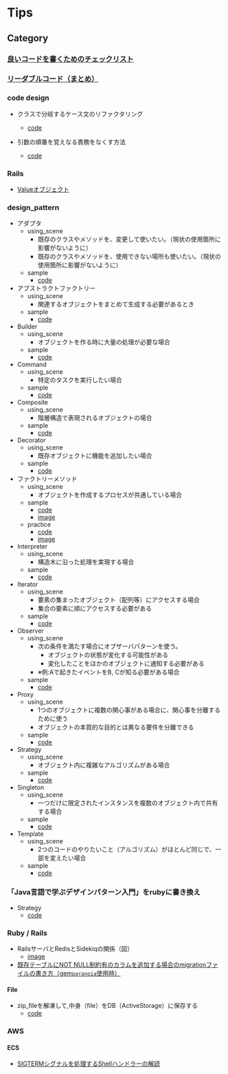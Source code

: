 # Tips

## Category
### [良いコードを書くためのチェックリスト](https://github.com/rtakasawa/DailyCode/blob/master/code_style_check_sheet.md)

### [リーダブルコード（まとめ）](https://github.com/rtakasawa/DailyCode/blob/master/readable_code.md)

### code design
- クラスで分岐するケース文のリファクタリング
  - [code](https://github.com/rtakasawa/DailyCode/blob/master/code_design/case_statement_branch_by_class.rb)

- 引数の順番を覚えなる責務をなくす方法
  - [code](https://github.com/rtakasawa/DailyCode/blob/master/code_design/argument.rb)

### Rails
- [Valueオブジェクト](https://github.com/rtakasawa/DailyCode/blob/master/code_design/rails/value_object.md)

### design_pattern
- アダプタ
  - using_scene
    - 既存のクラスやメソッドを、変更して使いたい。（現状の使用箇所に影響がないように）
    - 既存のクラスやメソッドを、使用できない場所も使いたい。（現状の使用箇所に影響がないように）
  - sample
    - [code](https://github.com/rtakasawa/DailyCode/blob/master/design_pattern/adapter.rb)
- アブストラクトファクトリー
  - using_scene
    - 関連するオブジェクトをまとめて生成する必要があるとき
  - sample
    - [code](https://github.com/rtakasawa/DailyCode/blob/master/design_pattern/abstract_factory.rb)
- Builder
  - using_scene
    - オブジェクトを作る時に大量の処理が必要な場合
  - sample
    - [code](https://github.com/rtakasawa/DailyCode/blob/master/design_pattern/builder.rb)
- Command
  - using_scene
    - 特定のタスクを実行したい場合
  - sample
    - [code](https://github.com/rtakasawa/DailyCode/blob/master/design_pattern/command.rb)
- Composite
  - using_scene
    - 階層構造で表現されるオブジェクトの場合
  - sample
    - [code](https://github.com/rtakasawa/DailyCode/blob/master/design_pattern/conposite.rb)
- Decorator
  - using_scene
    - 既存オブジェクトに機能を追加したい場合
  - sample
    - [code](https://github.com/rtakasawa/DailyCode/blob/master/design_pattern/decorator.rb) 
- ファクトリーメソッド<br>
  - using_scene
    - オブジェクトを作成するプロセスが共通している場合
  - sample
    - [code](https://github.com/rtakasawa/DailyCode/blob/master/design_pattern/factory_method.rb)
    - [image](https://github.com/rtakasawa/DailyCode/blob/master/images/factory_method.png)
  - practice
    - [code](https://github.com/rtakasawa/DailyCode/blob/3ee6d64c273226123fa9de808b41b83e2fca9f40/design_pattern/factory_method_practice.rb)
    - [image](https://github.com/rtakasawa/DailyCode/blob/3ee6d64c273226123fa9de808b41b83e2fca9f40/images/factory_method_practice.png)
- Interpreter
  - using_scene
    - 構造木に沿った処理を実現する場合
  - sample
    - [code](https://github.com/rtakasawa/DailyCode/blob/master/design_pattern/interpreter.rb)
- Iterator
  - using_scene
    - 要素の集まったオブジェクト（配列等）にアクセスする場合
    - 集合の要素に順にアクセスする必要がある
  - sample
    - [code](https://github.com/rtakasawa/DailyCode/blob/master/design_pattern/iterator.rb)
- Observer
  - using_scene
    - 次の条件を満たす場合にオブザーバパターンを使う。
      - オブジェクトの状態が変化する可能性がある
      - 変化したことをほかのオブジェクトに通知する必要がある
    - ※例:Aで起きたイベントをB, Cが知る必要がある場合
  - sample
    - [code](https://github.com/rtakasawa/DailyCode/blob/master/design_pattern/observer.rb)
- Proxy
  - using_scene
    - 1つのオブジェクトに複数の関心事がある場合に、関心事を分離するために使う
    - オブジェクトの本質的な目的とは異なる要件を分離できる
  - sample
    - [code](https://github.com/rtakasawa/DailyCode/blob/master/design_pattern/proxy.rb)
- Strategy
  - using_scene
    - オブジェクト内に複雑なアルゴリズムがある場合
  - sample
    - [code](https://github.com/rtakasawa/DailyCode/blob/master/design_pattern/strategy.rb)
- Singleton
  - using_scene
    - 一つだけに限定されたインスタンスを複数のオブジェクト内で共有する場合
  - sample
    - [code](https://github.com/rtakasawa/DailyCode/blob/master/design_pattern/singleton.rb)
- Template
  - using_scene
    - 2つのコードのやりたいこと（アルゴリズム）がほとんど同じで、一部を変えたい場合
  - sample
    - [code](https://github.com/rtakasawa/DailyCode/blob/master/design_pattern/template.rb)

### 「Java言語で学ぶデザインパターン入門」をrubyに書き換え
- Strategy
  - [code](https://github.com/rtakasawa/DailyCode/blob/master/design_pattern/java_convert/strategy.rb)    

### Ruby / Rails
- RailsサーバとRedisとSidekiqの関係（図）
  - [image](https://github.com/rtakasawa/DailyCode/blob/9bf3b1960bc4360cad6fc97f2a9c2bfa60746754/images/rails_redis_sidekiq.png)
- [既存テーブルにNOT NULL制約有のカラムを追加する場合のmigrationファイルの書き方（gem`paranoia`使用時）](https://github.com/rtakasawa/DailyCode/blob/master/ruby/db/add_not_null_column_use_paranoia.md)

#### File
- zip_fileを解凍して,中身（file）をDB（ActiveStorage）に保存する
  - [code](https://github.com/rtakasawa/DailyCode/blob/master/ruby/File/unzip.rb)

### AWS
#### ECS
- [SIGTERMシグナルを処理するShellハンドラーの解読](https://github.com/rtakasawa/DailyCode/blob/master/bash/graceful-shutdowns-with-ecs.md)